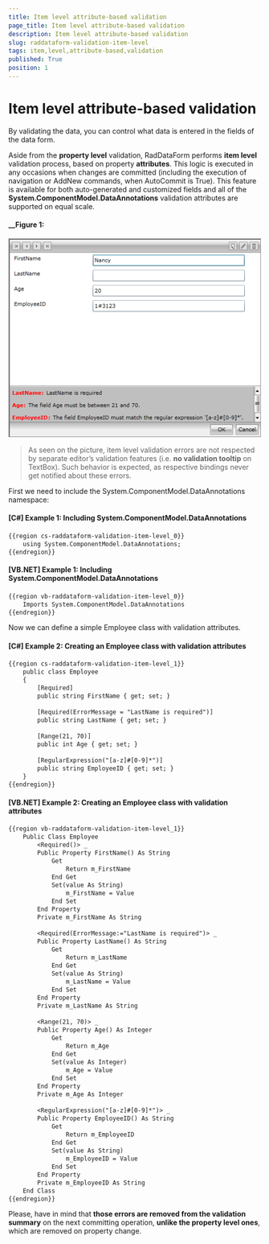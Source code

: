 ```yaml
---
title: Item level attribute-based validation
page_title: Item level attribute-based validation
description: Item level attribute-based validation
slug: raddataform-validation-item-level
tags: item,level,attribute-based,validation
published: True
position: 1
---
```


# Item level attribute-based validation

By validating the data, you can control what data is entered in the fields of the data form.
    
Aside from the __property level__ validation, RadDataForm performs __item level__ validation process, based on property __attributes__. This logic is executed in any occasions when changes are committed (including the execution of navigation or AddNew commands, when AutoCommit is True). This feature is available for both auto-generated and customized fields and all of the **System.ComponentModel.DataAnnotations** validation attributes are supported on equal scale.

#### __Figure 1: 

![raddataform-validation-item-level](images/raddataform-validation-item-level.png)

>As seen on the picture, item level validation errors are not respected by separate editor’s validation features (i.e. __no validation tooltip__ on TextBox). Such behavior is expected, as respective bindings never get notified about these errors. 

First we need to include the System.ComponentModel.DataAnnotations namespace:

#### __[C#] Example 1: Including System.ComponentModel.DataAnnotations__

	{{region cs-raddataform-validation-item-level_0}}
	    using System.ComponentModel.DataAnnotations;
	{{endregion}}

#### __[VB.NET] Example 1: Including System.ComponentModel.DataAnnotations__

	{{region vb-raddataform-validation-item-level_0}}
	    Imports System.ComponentModel.DataAnnotations
	{{endregion}}

Now we can define a simple Employee class with validation attributes.

#### __[C#] Example 2: Creating an Employee class with validation attributes__

	{{region cs-raddataform-validation-item-level_1}}
	    public class Employee
	    {
	        [Required]
	        public string FirstName { get; set; }
	
	        [Required(ErrorMessage = "LastName is required")]
	        public string LastName { get; set; }
	
	        [Range(21, 70)]
	        public int Age { get; set; }
	
	        [RegularExpression("[a-z]#[0-9]*")]
	        public string EmployeeID { get; set; }
	    }
	{{endregion}}

#### __[VB.NET] Example 2: Creating an Employee class with validation attributes__

	{{region vb-raddataform-validation-item-level_1}}
	    Public Class Employee
	        <Required()> _
	        Public Property FirstName() As String
	            Get
	                Return m_FirstName
	            End Get
	            Set(value As String)
	                m_FirstName = Value
	            End Set
	        End Property
	        Private m_FirstName As String
	
	        <Required(ErrorMessage:="LastName is required")> _
	        Public Property LastName() As String
	            Get
	                Return m_LastName
	            End Get
	            Set(value As String)
	                m_LastName = Value
	            End Set
	        End Property
	        Private m_LastName As String
	
	        <Range(21, 70)> _
	        Public Property Age() As Integer
	            Get
	                Return m_Age
	            End Get
	            Set(value As Integer)
	                m_Age = Value
	            End Set
	        End Property
	        Private m_Age As Integer
	
	        <RegularExpression("[a-z]#[0-9]*")> _
	        Public Property EmployeeID() As String
	            Get
	                Return m_EmployeeID
	            End Get
	            Set(value As String)
	                m_EmployeeID = Value
	            End Set
	        End Property
	        Private m_EmployeeID As String
	    End Class
	{{endregion}}

Please, have in mind that __those errors are removed from the validation summary__ on the next committing operation, __unlike the property level ones__, which are removed on property change. 
